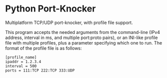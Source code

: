 # Python Port-Knocker
Multiplatform TCP/UDP port-knocker, with profile file support.

This program accepts the needed arguments from the command-line (IPv4 address,
interval in ms, and multiple port:proto pairs), or an INI-like profile file
with multiple profiles, plus a parameter specifying which one to run. The
format of the profile file is as follows:

~~~~
[profile_name]
ipaddr = 1.2.3.4
interval = 500
ports = 111:TCP 222:TCP 333:UDP
~~~~
